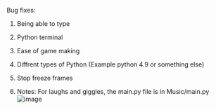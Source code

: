 Bug fixes:

1. Being able to type

2. Python terminal

3. Ease of game making

4. Diffrent types of Python (Example python 4.9 or something else)

5. Stop freeze frames

6. Notes: For laughs and giggles, the main.py file is in Music/main.py
   ![image](https://github.com/user-attachments/assets/54124904-6757-46a2-9683-b0c9fa39af1c)
